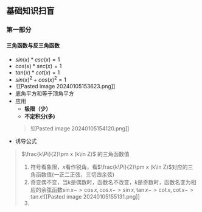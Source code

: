 ## 基础知识扫盲
### 第一部分
#### 三角函数与反三角函数
+ $sin(x) * csc(x)= 1$
+ $cos(x) * sec(x) = 1$
+ $tan(x) * cot(x) = 1$
+ $sin(x)^2 + cos(x)^2 = 1$
+ ![[Pasted image 20240105153623.png]]
+ 底角平方和等于顶角平方
+ 应用
	+ **极限（少）**
	+ **不定积分(多)**
	> ![[Pasted image 20240105154120.png]]
	> 
+ 诱导公式
> $\frac{k\Pi}{2}\pm x (k\in Z)$ 的三角函数值
> 1. 符号看象限，$x$看作锐角，看$\frac{k\Pi}{2}\pm x (k\in Z)$对应的三角函数值(一正二正弦，三切四余弦)
> 2. 奇变偶不变，当$k$是偶数时，函数名不改变，$k$是奇数时，函数名变为相应的余弦函数$\sin{x}->\cos{x}, \cos x->\sin x, \tan x-> \cot x ,\cot x-> \tan x$![[Pasted image 20240105155131.png]]
> 4. 
> 